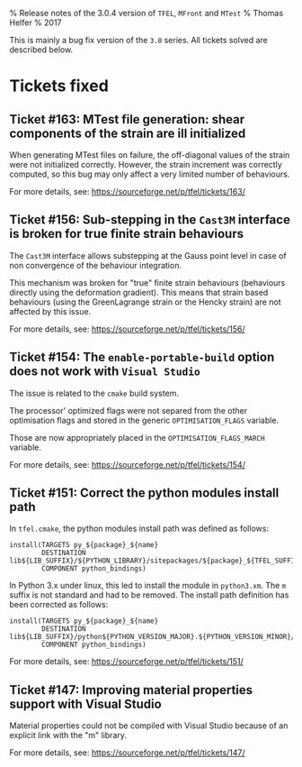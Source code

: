 % Release notes of the 3.0.4 version of `TFEL`, `MFront` and `MTest`
% Thomas Helfer
% 2017

This is mainly a bug fix version of the `3.0` series. All tickets
solved are described below.

# Tickets fixed

## Ticket #163: MTest file generation: shear components of the strain are ill initialized

When generating MTest files on failure, the off-diagonal values of the
strain were not initialized correctly. However, the strain increment
was correctly computed, so this bug may only affect a very limited
number of behaviours.

For more details, see: <https://sourceforge.net/p/tfel/tickets/163/>

## Ticket #156: Sub-stepping in the `Cast3M` interface is broken for true finite strain behaviours

The `Cast3M` interface allows substepping at the Gauss point level in
case of non convergence of the behaviour integration.

This mechanism was broken for "true" finite strain behaviours
(behaviours directly using the deformation gradient). This means that
strain based behaviours (using the GreenLagrange strain or the Hencky
strain) are not affected by this issue.

For more details, see: <https://sourceforge.net/p/tfel/tickets/156/>

## Ticket #154: The `enable-portable-build` option does not work with `Visual Studio`

The issue is related to the `cmake` build system.

The processor' optimized flags were not separed from the other
optimisation flags and stored in the generic
`OPTIMISATION_FLAGS` variable.

Those are now appropriately placed in the `OPTIMISATION_FLAGS_MARCH`
variable.

For more details, see: <https://sourceforge.net/p/tfel/tickets/154/>

## Ticket #151: Correct the python modules install path

In `tfel.cmake`, the python modules install path was defined as follows:

~~~~
install(TARGETS py_${package}_${name}
        DESTINATION lib${LIB_SUFFIX}/${PYTHON_LIBRARY}/sitepackages/${package}_${TFEL_SUFFIX_FOR_PYTHON_MODULES}
        COMPONENT python_bindings)
~~~~

In Python 3.x under linux, this led to install the module in
`python3.xm`. The `m` suffix is not standard and had to be
removed. The install path definition has been corrected as follows:

~~~~
install(TARGETS py_${package}_${name}
        DESTINATION lib${LIB_SUFFIX}/python${PYTHON_VERSION_MAJOR}.${PYTHON_VERSION_MINOR}/sitepackages/${package}_${TFEL_SUFFIX_FOR_PYTHON_MODULES}
        COMPONENT python_bindings)
~~~~

For more details, see: <https://sourceforge.net/p/tfel/tickets/151/>

## Ticket #147: Improving material properties support with Visual Studio

Material properties could not be compiled with Visual Studio because
of an explicit link with the "m" library.

For more details, see: <https://sourceforge.net/p/tfel/tickets/147/>

